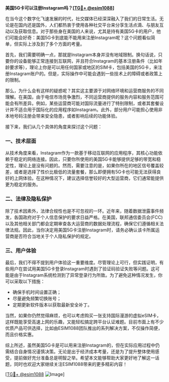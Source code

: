**美国5G卡可以注册Instagram吗？[[TG💪+ @esim1088](https://t.me/s/esim1088)]**

在当今这个数字化飞速发展的时代，社交媒体已经深深融入了我们的日常生活。无论是在国内还是国外，人们都热衷于使用各种社交平台来分享生活点滴、与朋友互动以及获取信息。对于那些身在美国的人来说，尤其是持有美国5G卡的用户，他们可能会好奇：美国5G卡到底能不能用来注册Instagram呢？这个问题看似简单，但实际上涉及到了多个方面的考量。

首先，我们需要明确一点，那就是Instagram本身并没有地域限制。换句话说，只要你的设备能够正常连接到互联网，并且符合Instagram的基本注册条件（比如年龄要求等），理论上你是可以用任何国家或地区的SIM卡，包括美国的5G卡，来注册Instagram账户的。但是，实际操作中可能会遇到一些技术上的障碍或者政策上的限制。

那么，为什么会有这样的疑惑呢？其实这主要源于对网络环境和运营商服务的不同理解。在美国，由于电信市场竞争激烈，不同运营商提供的服务内容和服务范围可能会有所差异。例如，某些运营商可能对国际流量进行了特别限制，或者其套餐设计并不适合用于国际化的应用程序如Instagram。此外，部分用户可能担心使用非本地号码注册会带来安全隐患，或者影响后续的功能体验。

接下来，我们从几个具体的角度来探讨这个问题：

### 一、技术层面

从技术角度来看，Instagram作为一款基于移动互联网的应用程序，其核心功能依赖于稳定的网络连接。因此，只要你所使用的美国5G卡能够提供足够的带宽和稳定性，理论上是没有问题的。然而，需要注意的是，如果你所在的地区信号覆盖较差，或者是选择了性价比极低的流量套餐，那么即便拥有5G卡也可能无法获得良好的上网体验。在这种情况下，建议选择信誉较好的大型运营商，它们通常能提供更为稳定的服务。

### 二、法律及隐私保护

除了技术因素外，法律合规性也是不可忽视的一环。近年来，随着数据泄露事件频发，各国政府对于个人信息保护的要求日益严格。在美国，联邦通信委员会(FCC)以及其他相关部门都会定期审查各大运营商的数据处理流程，确保它们遵循相关法律法规。因此，当你决定用美国5G卡注册Instagram时，请务必确认该卡所属运营商是否符合当地关于个人隐私保护的规定。

### 三、用户体验

最后，我们不得不提到用户体验这一重要维度。尽管理论上可行，但实践证明，有些用户在尝试用美国5G卡登录Instagram时遇到了验证码验证失败等问题。这可能是由于Instagram系统检测到了异常登录行为所致。为了避免这种情况发生，你可以采取以下措施：
- 确保手机时间设置正确；
- 尽量避免频繁切换账号；
- 定期更新软件版本以获取最新安全补丁。

当然，如果你仍然觉得麻烦，也可以考虑购买一张支持国际漫游的虚拟eSIM卡，这样既能享受高速上网的乐趣，又能轻松搞定跨平台认证难题。目前市面上有不少优质产品可供选择，比如由ESIM1088团队推出的系列解决方案，不仅操作简便，而且价格实惠。

综上所述，虽然美国5G卡是可以用来注册Instagram的，但在实际应用过程中仍需结合自身情况谨慎决策。无论是出于经济成本考量，还是为了提升整体使用感受，提前做好充分准备总是明智之举。希望本文能够帮助大家更好地了解这一话题，同时也欢迎大家继续关注ESIM1088带来的更多精彩内容！

[[TG💪+ @esim1088](https://t.me/s/esim1088) ![Image](https://i.postimg.cc/4NQfJmqS/Snipaste-2025-05-13-00-14-12.png)]